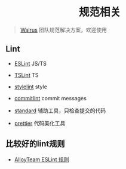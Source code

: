 <h1 align="center">
  规范相关
</h1>

> [Walrus](https://github.com/walrus-plus/walrus) 团队规范解决方案，欢迎使用

## Lint

* [ESLint](https://eslint.org) JS/TS
* [TSLint](https://palantir.github.io/tslint) TS
* [stylelint](https://stylelint.io) style
* [commitlint](https://github.com/conventional-changelog/commitlint) commit messages

* [standard](https://github.com/standard/standard) 辅助工具，只检查提交的代码
* [prettier](https://github.com/prettier/prettier) 代码美化工具

## 比较好的lint规则

* [AlloyTeam ESLint 规则](https://github.com/AlloyTeam/eslint-config-alloy)
